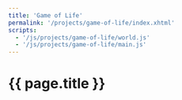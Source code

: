 ```yaml
---
title: 'Game of Life'
permalink: '/projects/game-of-life/index.xhtml'
scripts:
  - '/js/projects/game-of-life/world.js'
  - '/js/projects/game-of-life/main.js'
---
```


# {{ page.title }} #

<p class="bordered">
	<canvas id="game-of-life-canvas"></canvas>
</p>